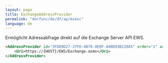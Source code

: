 ```yaml
---
layout: page
title: ExchangeAddressProvider
permalink: "docfunc/de/df/ap/msexc"
language: de
---
```


Ermöglicht Adressabfrage direkt auf die Exchange Server API EWS. 

```xml
<AddressProvider id="3FD89D27-37FD-4B70-8E0F-A4BD93B220A5" order="1" active="false">
    <Uri>https://{HOST}/EWS/Exchange.asmx</Uri>
</AddressProvider>
```